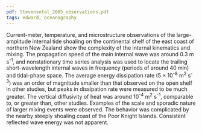 ```yaml
---
pdf: Stevensetal_2005_observations.pdf
tags: edward, oceanography
---
```

Current-meter, temperature, and microstructure observations of the large-amplitude internal tide shoaling on the continental shelf of the east coast of northern New Zealand show the complexity of the internal kinematics and mixing. The propagation speed of the main internal wave was around 0.3 m s<sup>-1</sup>, and nonstationary time series analysis was used to locate the trailing short-wavelength internal waves in frequency (periods of around 40 min) and tidal-phase space. The average energy dissipation rate (5 × 10<sup>-8</sup> m<sup>2</sup> s<sup>-3</sup>) was an order of magnitude smaller than that observed on the open shelf in other studies, but peaks in dissipation rate were measured to be much greater. The vertical diffusivity of heat was around 10<sup>-4</sup> m<sup>2</sup> s<sup>-1</sup>, comparable to, or greater than, other studies. Examples of the scale and sporadic nature of larger mixing events were observed. The behavior was complicated by the nearby steeply shoaling coast of the Poor Knight Islands. Consistent reflected wave energy was not apparent.
